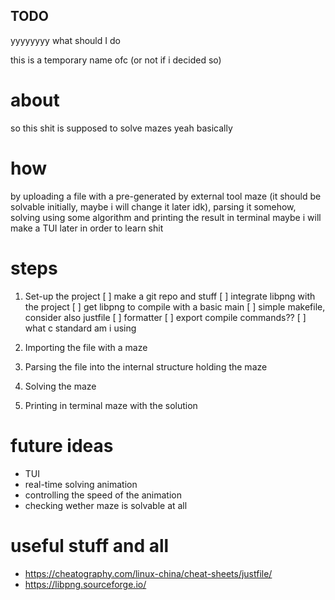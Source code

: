  ## TODO

yyyyyyyy what should I do

this is a temporary name ofc (or not if i decided so)

# about

so this shit is supposed to solve mazes
yeah basically

# how

by uploading a file with a pre-generated by external tool maze
(it should be solvable initially, maybe i will change it later idk),
parsing it somehow, solving using some algorithm and printing the result in terminal
maybe i will make a TUI later in order to learn shit

# steps

1. Set-up the project
    [ ] make a git repo and stuff
    [ ] integrate libpng with the project
    [ ] get libpng to compile with a basic main
    [ ] simple makefile, consider also justfile
    [ ] formatter
    [ ] export compile commands??
    [ ] what c standard am i using

2. Importing the file with a maze
3. Parsing the file into the internal structure holding the maze
4. Solving the maze
5. Printing in terminal maze with the solution

# future ideas

- TUI
- real-time solving animation
- controlling the speed of the animation
- checking wether maze is solvable at all


# useful stuff and all

- https://cheatography.com/linux-china/cheat-sheets/justfile/
- https://libpng.sourceforge.io/

